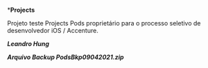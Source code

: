 ***Projects**

Projeto teste Projects Pods proprietário para o processo seletivo de desenvolvedor iOS / Accenture.

***Leandro Hung***

***Arquivo Backup PodsBkp09042021.zip***

